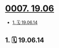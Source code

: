 # [0007. 19.06](https://github.com/tnotesjs/TNotes.footprints/tree/main/notes/0007.%2019.06)

<!-- region:toc -->

- [1. 🗓 19.06.14](#1--190614)

<!-- endregion:toc -->

## 1. 🗓 19.06.14

<Footprints :times="[2019, 6, 14, 16, 52]">
  <template #text-area>
    <p>蹲坑时，突然想去海边😂😂😂</p>
  </template>
  <template #image-list="{ openModal }">
    <img src="https://cdn.jsdelivr.net/gh/tnotesjs/imgs@main/2025-02-16-14-35-27.png" @click="openModal(0)"/>
    <img src="https://cdn.jsdelivr.net/gh/tnotesjs/imgs@main/2025-02-16-14-35-31.png" @click="openModal(1)"/>
    <img src="https://cdn.jsdelivr.net/gh/tnotesjs/imgs@main/2025-02-16-14-35-36.png" @click="openModal(2)"/>
    <img src="https://cdn.jsdelivr.net/gh/tnotesjs/imgs@main/2025-02-16-14-35-40.png" @click="openModal(3)"/>
    <img src="https://cdn.jsdelivr.net/gh/tnotesjs/imgs@main/2025-02-16-14-35-44.png" @click="openModal(4)"/>
    <img src="https://cdn.jsdelivr.net/gh/tnotesjs/imgs@main/2025-02-16-14-35-48.png" @click="openModal(5)"/>
    <img src="https://cdn.jsdelivr.net/gh/tnotesjs/imgs@main/2025-02-16-14-35-53.png" @click="openModal(6)"/>
    <img src="https://cdn.jsdelivr.net/gh/tnotesjs/imgs@main/2025-02-16-14-35-57.png" @click="openModal(7)"/>
  </template>
</Footprints>
